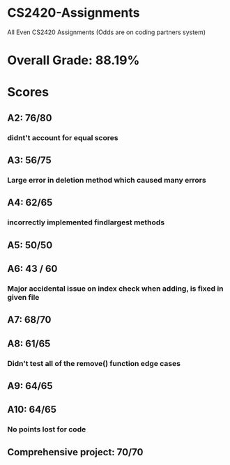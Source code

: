 # CS2420-Assignments
All Even CS2420 Assignments (Odds are on coding partners system)

# Overall Grade: 88.19%

# Scores
## A2: 76/80
### didnt't account for equal scores
## A3: 56/75
### Large error in deletion method which caused many errors
## A4: 62/65
### incorrectly implemented findlargest methods
## A5: 50/50
## A6: 43 / 60
### Major accidental issue on index check when adding, is fixed in given file
## A7: 68/70
## A8: 61/65
### Didn't test all of the remove() function edge cases
## A9: 64/65
## A10: 64/65
### No points lost for code
## Comprehensive project: 70/70
